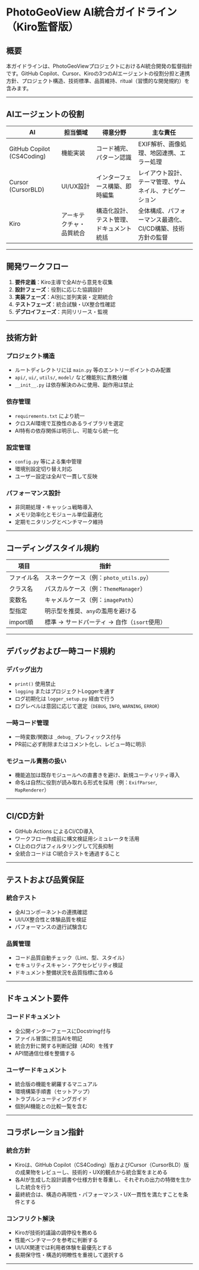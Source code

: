 # PhotoGeoView AI統合ガイドライン（Kiro監督版）

## 概要

本ガイドラインは、PhotoGeoViewプロジェクトにおけるAI統合開発の監督指針です。GitHub Copilot、Cursor、Kiroの3つのAIエージェントの役割分担と連携方針、プロジェクト構造、技術標準、品質維持、ritual（習慣的な開発規約）を含みます。

---

## AIエージェントの役割

| AI | 担当領域 | 得意分野 | 主な責任 |
|----|----------|----------|----------|
| GitHub Copilot (CS4Coding) | 機能実装 | コード補完、パターン認識 | EXIF解析、画像処理、地図連携、エラー処理 |
| Cursor (CursorBLD) | UI/UX設計 | インターフェース構築、即時編集 | レイアウト設計、テーマ管理、サムネイル、ナビゲーション |
| Kiro | アーキテクチャ・品質統合 | 構造化設計、テスト管理、ドキュメント統括 | 全体構成、パフォーマンス最適化、CI/CD構築、技術方針の監督 |

---

## 開発ワークフロー

1. **要件定義**：Kiro主導で全AIから意見を収集
2. **設計フェーズ**：役割に応じた協調設計
3. **実装フェーズ**：AI別に並列実装・定期統合
4. **テストフェーズ**：統合試験・UX整合性確認
5. **デプロイフェーズ**：共同リリース・監視

---

## 技術方針

### プロジェクト構造
- ルートディレクトリには `main.py` 等のエントリーポイントのみ配置
- `api/`, `ui/`, `utils/`, `model/` など機能別に責務分離
- `__init__.py` は依存解決のみに使用、副作用は禁止

### 依存管理
- `requirements.txt` により統一
- クロスAI環境で互換性のあるライブラリを選定
- AI特有の依存関係は明示し、可能なら統一化

### 設定管理
- `config.py` 等による集中管理
- 環境別設定切り替え対応
- ユーザー設定は全AIで一貫して反映

### パフォーマンス設計
- 非同期処理・キャッシュ戦略導入
- メモリ効率化とモジュール単位最適化
- 定期モニタリングとベンチマーク維持

---

## コーディングスタイル規約

| 項目 | 指針 |
|------|------|
| ファイル名 | スネークケース（例：`photo_utils.py`） |
| クラス名 | パスカルケース（例：`ThemeManager`） |
| 変数名 | キャメルケース（例：`imagePath`） |
| 型指定 | 明示型を推奨、`any`の濫用を避ける |
| import順 | 標準 → サードパーティ → 自作（`isort`使用） |

---

## デバッグおよび一時コード規約

### デバッグ出力
- `print()` 使用禁止
- `logging` またはプロジェクトLoggerを通す
- ログ初期化は `logger_setup.py` 経由で行う
- ログレベルは意図に応じて選定（`DEBUG`, `INFO`, `WARNING`, `ERROR`）

### 一時コード管理
- 一時変数/関数は `_debug_` プレフィックス付与
- PR前に必ず削除またはコメント化し、レビュー時に明示

### モジュール責務の扱い
- 機能追加は既存モジュールへの直書きを避け、新規ユーティリティ導入
- 命名は自然に役割が読み取れる形式を採用（例：`ExifParser`, `MapRenderer`）

---

## CI/CD方針

- GitHub Actions によるCI/CD導入
- ワークフロー作成前に構文検証用シミュレータを活用
- CI上のログはフィルタリングして冗長抑制
- 全統合コードは CI統合テストを通過すること

---

## テストおよび品質保証

### 統合テスト
- 全AIコンポーネントの連携確認
- UI/UX整合性と体験品質を検証
- パフォーマンスの退行試験含む

### 品質管理
- コード品質自動チェック（Lint、型、スタイル）
- セキュリティスキャン・アクセシビリティ検証
- ドキュメント整備状況を品質指標に含める

---

## ドキュメント要件

### コードドキュメント
- 全公開インターフェースにDocstring付与
- ファイル冒頭に担当AIを明記
- 統合方針に関する判断記録（ADR）を残す
- API間通信仕様を整備する

### ユーザードキュメント
- 統合版の機能を網羅するマニュアル
- 環境構築手順書（セットアップ）
- トラブルシューティングガイド
- 個別AI機能との比較一覧を含む

---

## コラボレーション指針

### 統合方針

- Kiroは、GitHub Copilot（CS4Coding）版およびCursor（CursorBLD）版の成果物をレビューし、技術的・UX的観点から統合案をまとめる
- 各AIが生成した設計調書や仕様方針を尊重し、それぞれの出力の特徴を生かした統合を行う
- 最終統合は、構造の再現性・パフォーマンス・UX一貫性を満たすことを条件とする

### コンフリクト解決
- Kiroが技術的議論の調停役を務める
- 性能ベンチマークを参考に判断する
- UI/UX関連では利用者体験を最優先とする
- 長期保守性・構造的明瞭性を重視して選択する

---
